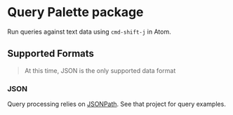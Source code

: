 # Query Palette package

Run queries against text data using `cmd-shift-j` in Atom.

## Supported Formats

> At this time, JSON is the only supported data format

### JSON

Query processing relies on [JSONPath](https://github.com/s3u/JSONPath). See that project for query examples.
